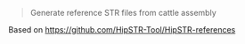 > Generate reference STR files from cattle assembly

Based on https://github.com/HipSTR-Tool/HipSTR-references

